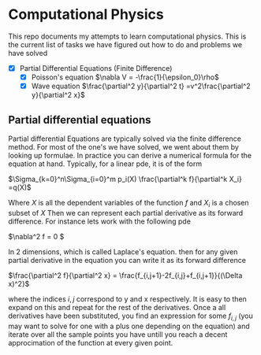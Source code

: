# Computational Physics
This repo documents my attempts to learn computational physics. 
This is the current list of tasks we have figured out how to do and problems we have solved

- [X] Partial Differential Equations (Finite Difference) 
    - [X] Poisson's equation $\nabla V = -\frac{1}{\epsilon_0}\rho$
    - [X] Wave equation $\frac{\partial^2 y}{\partial^2 t} =v^2\frac{\partial^2 y}{\partial^2 x}$

## Partial differential equations
Partial differential Equations are typically solved via the finite difference method. 
For most of the one's we have solved, we went about them by looking up formulae. 
In practice you can derive a numerical formula for the equation at hand. Typically, for a linear pde, it is of the form

$\Sigma_{k=0}^n\Sigma_{i=0}^m p_i(X) \frac{\partial^k f}{\partial^k X_i} =q(X)$

Where $X$ is all the dependent variables of the function $f$ and $X_i$ is a chosen subset of $X$ 
Then we can represent each partial derivative as its forward difference. For instance lets work with the following pde

$\nabla^2 f = 0 $

In 2 dimensions, which is called Laplace's equation.
then for any given partial derivative in the equation you can write it as its forward difference

$\frac{\partial^2 f}{\partial^2 x} = \frac{f_{i,j+1}-2f_{i,j}+f_{i,j+1}}{(\Delta x)^2}$

where the indices $i,j$ correspond to y and x respectively. It is easy to then expand on this and repeat for the rest of the derivatives.
Once a all derivatives have been substituted, you find an expression for some $f_{i,j}$ (you may want to solve for one with a plus one
depending on the equation) and iterate over all the sample points you have untill you reach a decent approcimation of the function at every
given point.
